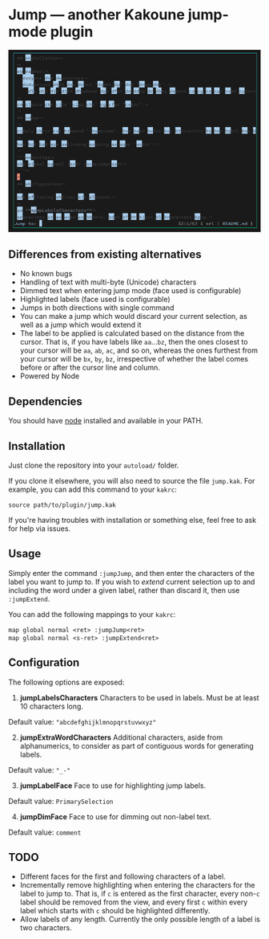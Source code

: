# Jump — another Kakoune jump-mode plugin

![Screenshot](assets/screenshot.png)

## Differences from existing alternatives

- No known bugs
- Handling of text with multi-byte (Unicode) characters
- Dimmed text when entering jump mode (face used is configurable)
- Highlighted labels (face used is configurable)
- Jumps in both directions with single command
- You can make a jump which would discard your current selection, as well as a jump which would extend it
- The label to be applied is calculated based on the distance from the cursor. That is, if you have
labels like `aa`…`bz`, then the ones closest to your cursor will be `aa`, `ab`, `ac`, and so on, whereas
the ones furthest from your cursor will be `bx`, `by`, `bz`, irrespective of whether the label comes before
or after the cursor line and column.
- Powered by Node

## Dependencies

You should have [node](https://github.com/nodejs/node) installed and available in your PATH.

## Installation

Just clone the repository into your `autoload/` folder.

If you clone it elsewhere, you will also need to source the file `jump.kak`.
For example, you can add this command to your `kakrc`:

```kakscript
source path/to/plugin/jump.kak
```

If you're having troubles with installation or something else, feel free to ask for help via issues.

## Usage

Simply enter the command `:jumpJump`, and then enter the characters of the label you want to jump to.
If you wish to *extend* current selection up to and including the word under a given label, rather than discard it, then use `:jumpExtend`.

You can add the following mappings to your `kakrc`:

```kakscript
map global normal <ret> :jumpJump<ret>
map global normal <s-ret> :jumpExtend<ret>
```

## Configuration

The following options are exposed:

1. **jumpLabelsCharacters**
Characters to be used in labels. Must be at least 10 characters long.

Default value: `"abcdefghijklmnopqrstuvwxyz"`

2. **jumpExtraWordCharacters**
Additional characters, aside from alphanumerics, to consider as part of contiguous words for generating labels.

Default value: `"_-"`

3. **jumpLabelFace**
Face to use for highlighting jump labels.

Default value: `PrimarySelection`

4. **jumpDimFace**
Face to use for dimming out non-label text.

Default value: `comment`

## TODO
- Different faces for the first and following characters of a label.
- Incrementally remove highlighting when entering the characters for the label to jump to. That is, if `c` is entered
as the first character, every non-`c` label should be removed from the view, and every first `c` within every label
which starts with `c` should be highlighted differently.
- Allow labels of any length. Currently the only possible length of a label is two characters.
